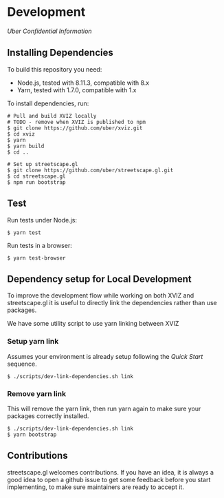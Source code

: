 # Development

_Uber Confidential Information_

## Installing Dependencies

To build this repository you need:

- Node.js, tested with 8.11.3, compatible with 8.x
- Yarn, tested with 1.7.0, compatible with 1.x

To install dependencies, run:

```
# Pull and build XVIZ locally
# TODO - remove when XVIZ is published to npm
$ git clone https://github.com/uber/xviz.git
$ cd xviz
$ yarn
$ yarn build
$ cd ..

# Set up streetscape.gl
$ git clone https://github.com/uber/streetscape.gl.git
$ cd streetscape.gl
$ npm run bootstrap
```

## Test

Run tests under Node.js:

```
$ yarn test
```

Run tests in a browser:

```
$ yarn test-browser
```

## Dependency setup for Local Development

To improve the development flow while working on both XVIZ and streetscape.gl it is useful to
directly link the dependencies rather than use packages.

We have some utility script to use yarn linking between XVIZ

### Setup yarn link

Assumes your environment is already setup following the _Quick Start_ sequence.

```
$ ./scripts/dev-link-dependencies.sh link
```

### Remove yarn link

This will remove the yarn link, then run yarn again to make sure your packages correctly installed.

```
$ ./scripts/dev-link-dependencies.sh link
$ yarn bootstrap
```

## Contributions

streetscape.gl welcomes contributions. If you have an idea, it is always a good idea to open a
github issue to get some feedback before you start implementing, to make sure maintainers are ready
to accept it.
